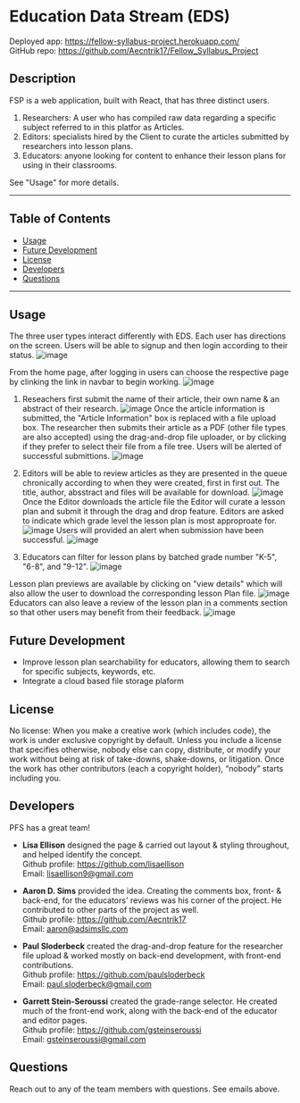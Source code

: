 # Education Data Stream (EDS)

Deployed app: https://fellow-syllabus-project.herokuapp.com/ <br>
GitHub repo: https://github.com/Aecntrik17/Fellow_Syllabus_Project

## Description

FSP is a web application, built with React, that has three distinct users.

1. Researchers: A user who has compiled raw data regarding a specific subject referred to in this platfor as Articles.
2. Editors: specialists hired by the Client to curate the articles submitted by researchers into lesson plans.
3. Educators: anyone looking for content to enhance their lesson plans for using in their classrooms.

See "Usage" for more details.

---

## Table of Contents

- [Usage](#usage)
- [Future Development](#future-development)
- [License](#license)
- [Developers](#developers)
- [Questions](#questions)

---

## Usage

The three user types interact differently with EDS. Each user has directions on the screen. Users will be able to signup and then login according to their status.
![image](https://user-images.githubusercontent.com/64560630/101778748-445dda80-3ac2-11eb-8bf4-ada65d4b9f3f.png)

From the home page, after logging in users can choose the respective page by clinking the link in navbar to begin working.
![image](https://user-images.githubusercontent.com/64560630/101778891-7f600e00-3ac2-11eb-8ffe-d2a615c1a1d3.png)

1.  Reseachers first submit the name of their article, their own name & an abstract of their research.
    ![image](https://user-images.githubusercontent.com/64560630/101779059-c2ba7c80-3ac2-11eb-919b-42802a75bfea.png)
    Once the article information is submitted, the "Article Information" box is replaced with a file upload box. The researcher then submits their article as a PDF (other file types are also accepted) using the drag-and-drop file uploader, or by clicking if they prefer to select their file from a file tree. Users will be alerted of successful submittions.
    ![image](https://user-images.githubusercontent.com/64560630/101779418-3fe5f180-3ac3-11eb-9401-bb9dd3e59467.png)

2.  Editors will be able to review articles as they are presented in the queue chronically according to when they were created, first in first out. The title, author, absstract and files will be available for download.
    ![image](https://user-images.githubusercontent.com/64560630/101779611-7cb1e880-3ac3-11eb-927e-132dacd9a34c.png)
    Once the Editor downloads the article file the Editor will curate a lesson plan and submit it through the drag and drop feature. Editors are asked to indicate which grade level the lesson plan is most approproate for.
    ![image](https://user-images.githubusercontent.com/64560630/101779847-c39fde00-3ac3-11eb-90db-02a69cc462a5.png)
    Users will provided an alert when submission have been successful.
    ![image](https://user-images.githubusercontent.com/64560630/101780091-124d7800-3ac4-11eb-90ec-6c34ef06f0f4.png)

3.  Educators can filter for lesson plans by batched grade number "K-5", "6-8", and "9-12".
    ![image](https://user-images.githubusercontent.com/64560630/101781295-9e13d400-3ac5-11eb-8c18-b15df79da4ea.png)

Lesson plan previews are available by clicking on "view details" which will also allow the user to download the corresponding lesson Plan file.
![image](https://user-images.githubusercontent.com/64560630/101781385-bf74c000-3ac5-11eb-8c5e-d73c1e0468b9.png)
Educators can also leave a review of the lesson plan in a comments section so that other users may benefit from their feedback.
![image](https://user-images.githubusercontent.com/64560630/101781497-e16e4280-3ac5-11eb-8ea3-e440dd906ea9.png)

## Future Development

- Improve lesson plan searchability for educators, allowing them to search for specific subjects, keywords, etc.
- Integrate a cloud based file storage plaform

## License

No license: When you make a creative work (which includes code), the work is under exclusive copyright by default. Unless you include a license that specifies otherwise, nobody else can copy, distribute, or modify your work without being at risk of take-downs, shake-downs, or litigation. Once the work has other contributors (each a copyright holder), “nobody” starts including you.

## Developers

PFS has a great team!

- <b>Lisa Ellison</b> designed the page & carried out layout & styling throughout, and helped identify the concept. <br> Github profile: <https://github.com/lisaellison> <br> Email: <lisaellison9@gmail.com>

- <b>Aaron D. Sims</b> provided the idea. Creating the comments box, front- & back-end, for the educators' reviews was his corner of the project. He contributed to other parts of the project as well. <br>Github profile: <https://github.com/Aecntrik17> <br>Email: <aaron@adsimsllc.com>

- <b>Paul Sloderbeck</b> created the drag-and-drop feature for the researcher file upload & worked mostly on back-end development, with front-end contributions. <br>Github profile: <https://github.com/paulsloderbeck> <br>Email: <paul.sloderbeck@gmail.com>

- <b>Garrett Stein-Seroussi</b> created the grade-range selector. He created much of the front-end work, along with the back-end of the educator and editor pages. <br>Github profile: <https://github.com/gsteinseroussi> <br>Email: <gsteinseroussi@gmail.com>

## Questions

Reach out to any of the team members with questions. See emails above.
